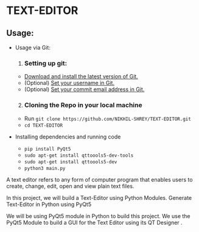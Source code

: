 # TEXT-EDITOR

## Usage:
- Usage via Git:
    1. ### Setting up git:
    - [Download and install the latest version of Git.](https://git-scm.com/downloads)
    - (Optional) [Set your username in Git.](https://help.github.com/articles/setting-your-username-in-git)
    - (Optional) [Set your commit email address in Git.](https://help.github.com/articles/setting-your-commit-email-address-in-git)
    2. ### Cloning the Repo in your local machine
    - Run ``git clone https://github.com/NIKHIL-SHREY/TEXT-EDITOR.git``
    - ``cd TEXT-EDITOR``

- Installing dependencies and running code
    - ``pip install PyQt5``
    - ``sudo apt-get install qttoools5-dev-tools``
    - ``sudo apt-get install qttoools5-dev``
    - ``python3 main.py``
    
A text editor refers to any form of computer program that enables users to create, change, edit, open and view plain text files.

In this project, we will build a Text-Editor using Python Modules.
Generate Text-Editor in Python using PyQt5

We will be using PyQt5 module in Python to build this project. We use the PyQt5 Module to build a GUI for the Text Editor using its QT Designer .
